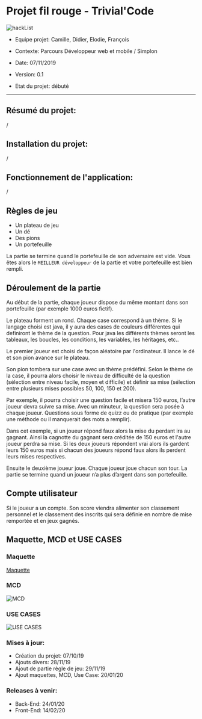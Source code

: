 # Projet fil rouge - Trivial'Code


![hackList](https://www.wesco.fr/media/catalog/product/cache/19/image/1800x/040ec09b1e35df139433887a97daa66f/5/4/54653_P_54653_P@P2@XL.jpg)



* Equipe projet: Camille, Didier, Elodie, François 	
* Contexte: Parcours Développeur web et mobile / Simplon  	
* Date: 07/11/2019

* Version: 0.1 
* Etat du projet: débuté


-----------------


## Résumé du projet:


/


## Installation du projet:

/

## Fonctionnement de l'application:


/


## Règles de jeu

* Un plateau de jeu
* Un dé
* Des pions
* Un portefeuille 

La partie se termine quand le portefeuille de son adversaire est vide. Vous êtes alors le ``MEILLEUR développeur`` de la partie et votre portefeuille est bien rempli.

## Déroulement de la partie

Au début de la partie, chaque joueur dispose du même montant dans son portefeuille (par exemple 1000 euros fictif). 

Le plateau forment un rond. Chaque case correspond à un thème. Si le langage choisi est java, il y aura des cases de couleurs différentes qui definiront le thème de la question. Pour java les différents thèmes seront les tableaux, les boucles, les conditions, les variables, les héritages, etc..  

Le premier joueur est choisi de façon aléatoire par l'ordinateur. Il lance le dé et son pion avance sur le plateau.

Son pion tombera sur une case avec un thème prédéfini. Selon le thème de la case, il pourra alors choisir le niveau de difficulté de la question (sélection entre niveau facile, moyen et difficile) et définir sa mise (sélection entre plusieurs mises possibles 50, 100, 150 et 200).

Par exemple, il pourra choisir une question facile et misera 150 euros, l’autre joueur devra suivre sa mise. Avec un minuteur, la question sera posée à chaque joueur. Questions sous forme de quizz ou de pratique (par exemple une méthode ou il manquerait des mots a remplir).

Dans cet exemple, si un joueur répond faux alors la mise du perdant ira au gagnant. Ainsi la cagnotte du gagnant sera créditée de 150 euros et l'autre joueur perdra sa mise. Si les deux joueurs répondent vrai alors ils gardent leurs 150 euros mais si chacun des joueurs répond faux alors ils perdent leurs mises respectives.

Ensuite le deuxième joueur joue. Chaque joueur joue chacun son tour. La partie se termine quand un joueur n’a plus d’argent dans son portefeuille.

## Compte utilisateur
Si le joueur a un compte. Son score viendra alimenter son classement personnel et le classement des inscrits qui sera définie en nombre de mise remportée et en jeux gagnés.

## Maquette, MCD et USE CASES

### Maquette
[Maquette](https://marvelapp.com/ddeaiaa)

### MCD
![MCD](https://github.com/Fr93562/projet-fil-rouge-Simplon/blob/master/docs/mcd/MCDCamille-Final-.PNG?raw=true)

### USE CASES
![USE CASES](https://github.com/Fr93562/projet-fil-rouge-Simplon/blob/master/docs/use-cases/francois%20-%20use%20case%20v2.jpg?raw=true)

### Mises à jour:

- Création du projet: 07/10/19
- Ajouts divers: 28/11/19
- Ajout de partie règle de jeu: 29/11/19
- Ajout maquettes, MCD, Use Case: 20/01/20


### Releases à venir:

- Back-End: 24/01/20
- Front-End: 14/02/20
